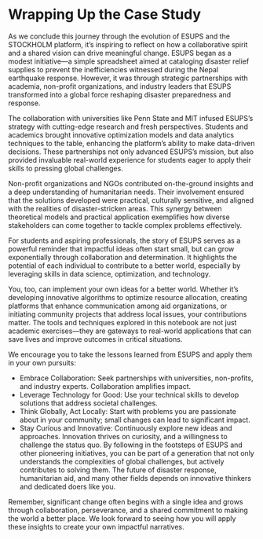 # Wrapping Up the Case Study

As we conclude this journey through the evolution of ESUPS and the STOCKHOLM platform, it’s inspiring to reflect on how a collaborative spirit and a shared vision can drive meaningful change. ESUPS began as a modest initiative—a simple spreadsheet aimed at cataloging disaster relief supplies to prevent the inefficiencies witnessed during the Nepal earthquake response. However, it was through strategic partnerships with academia, non-profit organizations, and industry leaders that ESUPS transformed into a global force reshaping disaster preparedness and response.

The collaboration with universities like Penn State and MIT infused ESUPS’s strategy with cutting-edge research and fresh perspectives. Students and academics brought innovative optimization models and data analytics techniques to the table, enhancing the platform’s ability to make data-driven decisions. These partnerships not only advanced ESUPS’s mission, but also provided invaluable real-world experience for students eager to apply their skills to pressing global challenges.

Non-profit organizations and NGOs contributed on-the-ground insights and a deep understanding of humanitarian needs. Their involvement ensured that the solutions developed were practical, culturally sensitive, and aligned with the realities of disaster-stricken areas. This synergy between theoretical models and practical application exemplifies how diverse stakeholders can come together to tackle complex problems effectively.

For students and aspiring professionals, the story of ESUPS serves as a powerful reminder that impactful ideas often start small, but can grow exponentially through collaboration and determination. It highlights the potential of each individual to contribute to a better world, especially by leveraging skills in data science, optimization, and technology.

You, too, can implement your own ideas for a better world. Whether it’s developing innovative algorithms to optimize resource allocation, creating platforms that enhance communication among aid organizations, or initiating community projects that address local issues, your contributions matter. The tools and techniques explored in this notebook are not just academic exercises—they are gateways to real-world applications that can save lives and improve outcomes in critical situations.

We encourage you to take the lessons learned from ESUPS and apply them in your own pursuits:
- Embrace Collaboration: Seek partnerships with universities, non-profits, and industry experts. Collaboration amplifies impact.
- Leverage Technology for Good: Use your technical skills to develop solutions that address societal challenges.
- Think Globally, Act Locally: Start with problems you are passionate about in your community; small changes can lead to significant impact.
- Stay Curious and Innovative: Continuously explore new ideas and approaches. Innovation thrives on curiosity, and a willingness to challenge the status quo. By following in the footsteps of ESUPS and other pioneering initiatives, you can be part of a generation that not only understands the complexities of global challenges, but actively contributes to solving them. The future of disaster response, humanitarian aid, and many other fields depends on innovative thinkers and dedicated doers like you.

Remember, significant change often begins with a single idea and grows through collaboration, perseverance, and a shared commitment to making the world a better place. We look forward to seeing how you will apply these insights to create your own impactful narratives.